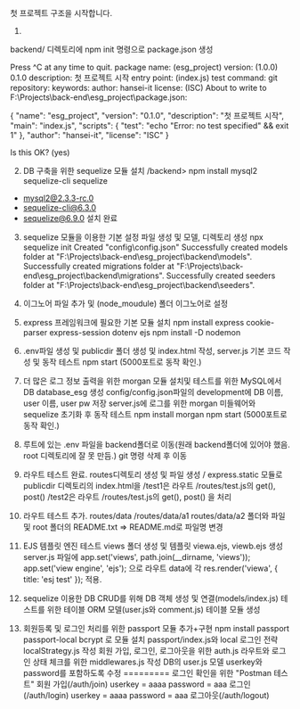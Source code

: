 첫 프로젝트 구조을 시작합니다.

1.
backend/ 디렉토리에
npm init 명령으로 package.json 생성

Press ^C at any time to quit.
package name: (esg_project)
version: (1.0.0) 0.1.0
description: 첫 프로젝트 시작
entry point: (index.js)
test command:
git repository:
keywords:
author: hansei-it
license: (ISC)
About to write to F:\Projects\back-end\esg_project\package.json:

{
  "name": "esg_project",
  "version": "0.1.0",
  "description": "첫 프로젝트 시작",
  "main": "index.js",
  "scripts": {
    "test": "echo \"Error: no test specified\" && exit 1"
  },
  "author": "hansei-it",
  "license": "ISC"
}

Is this OK? (yes)

2. DB 구축을 위한 sequelize 모듈 설치
/backend> npm install mysql2 sequelize-cli sequelize
+ mysql2@2.3.3-rc.0
+ sequelize-cli@6.3.0
+ sequelize@6.9.0
설치 완료

3. sequelize 모듈을 이용한 기본 설정 파일 생성 및 모델, 디렉토리 생성
npx sequelize init
Created "config\config.json"
Successfully created models folder at "F:\Projects\back-end\esg_project\backend\models".
Successfully created migrations folder at "F:\Projects\back-end\esg_project\backend\migrations".
Successfully created seeders folder at "F:\Projects\back-end\esg_project\backend\seeders".

4. 이그노어 파일 추가 및 (node_moudule) 폴더 이그노어로 설정

5. express 프레임워크에 필요한 기본 모듈 설치
npm install express cookie-parser express-session dotenv ejs
npm install -D nodemon

6. .env파일 생성 및 publicdir 폴더 생성 및 index.html 작성, server.js 기본 코드 작성 및 동작 테스트
npm start (5000포트로 동작 확인.)

7. 더 많은 로그 정보 출력을 위한 morgan 모듈 설치및  테스트를 위한 MySQL에서 DB database_esg 생성
config/config.json파일의 development에 DB 이름, user 이름, user pw 저장
server.js에 로그를 위한 morgan 미들웨어와 sequelize 초기화 후 동작 테스트
npm install morgan
npm start (5000포트로 동작 확인.)

8. 루트에 있는 .env 파일을 backend폴더로 이동(원래 backend폴더에 있어야 했음. root 디렉토리에 잘 못 만듬.)
git 명령 삭제 후 이동

9. 라우트 테스트 완료. routes디렉토리 생성 및 파일 생성 / express.static 모듈로 publicdir 디렉토리의 index.html을
   /test1은 라우트 /routes/test.js의 get(), post()
  /test2은 라우트  /routes/test.js의 get(), post() 을 처리

10. 라우트 테스트 추가. routes/data /routes/data/a1 routes/data/a2 폴더와 파일
  및 root 폴더의 README.txt => README.md로 파일명 변경

11. EJS 템플릿 엔진 테스트
views 폴더 생성 및 템플릿 viewa.ejs, viewb.ejs 생성
server.js 파일에 
app.set('views', path.join(__dirname, 'views'));
app.set('view engine', 'ejs');
으로 라우트 data에 각
res.render('viewa', { title: 'esj test' });
적용.

12. sequelize 이용한 DB CRUD를 위해 DB 객체 생성 및 연결(models/index.js)
테스트를 위한 테이블 ORM 모델(user.js와 comment.js) 테이블 모듈 생성

13. 회원등록 및 로그인 처리를 위한 passport 모듈 추가+구현
npm install passport passport-local bcrypt
로 모듈 설치
passport/index.js와 local 로그인 전략 localStrategy.js 작성
회원 가입, 로그인, 로그아웃을 위한 auth.js 라우트와 로그인 상태 체크를 위한 middlewares.js 작성
DB의 user.js 모델 userkey와 password를 포함하도록 수정
=========
로그인 확인을 위한 "Postman 테스트"
회원 가입(/auth/join)
userkey = aaaa
password = aaa
로그인(/auth/login)
userkey = aaaa
password = aaa
로그아웃(/auth/logout)














